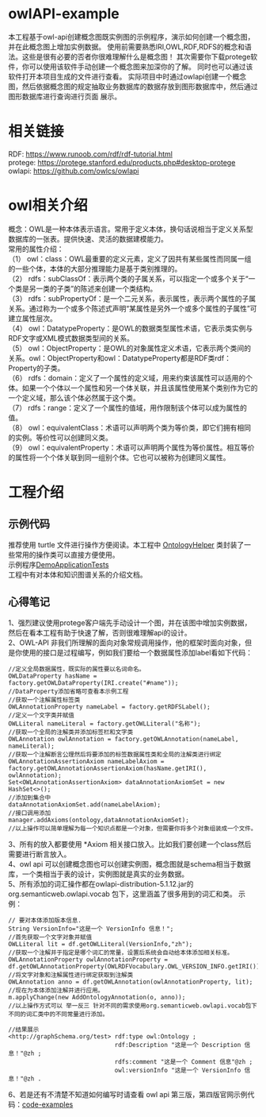 # owlAPI-example
本工程基于owl-api创建概念图既实例图的示例程序，演示如何创建一个概念图，并在此概念图上增加实例数据。
使用前需要熟悉IRI,OWL,RDF,RDFS的概念和语法。这些是很有必要的否者你很难理解什么是概念图！
其次需要你下载protege软件，你可以使用该软件手动创建一个概念图来加深你的了解。
同时也可以通过该软件打开本项目生成的文件进行查看。
实际项目中时通过owlapi创建一个概念图，然后依据概念图的规定抽取业务数据库的数据存放到图形数据库中，然后通过图形数据库进行查询进行页面
展示。
# 相关链接  
RDF: https://www.runoob.com/rdf/rdf-tutorial.html  
protege: https://protege.stanford.edu/products.php#desktop-protege  
owlapi: https://github.com/owlcs/owlapi  
# owl相关介绍  
概念：OWL是一种本体表示语言。常用于定义本体，换句话说相当于定义关系型数据库的一张表。提供快速、灵活的数据建模能力。  
常用的属性介绍：  
（1）	owl：class：OWL最重要的定义元素，定义了因共有某些属性而同属一组的一些个体，本体的大部分推理能力是基于类别推理的。   
（2）	rdfs：subClassOf：表示两个类的子属关系，可以指定一个或多个关于“一个类是另一类的子类”的陈述来创建一个类结构。    
（3）	rdfs：subPropertyOf：是一个二元关系，表示属性，表示两个属性的子属关系。通过称为一个或多个陈述式声明“某属性是另外一个或多个属性的子属性”可建立属性层次。   
（4）	owl：DatatypeProperty：是OWL的数据类型属性术语，它表示类实例与RDF文字或XML模式数据类型间的关系。   
（5）	owl：ObjectProperty：是OWL的对象属性定义术语，它表示两个类间的关系。owl：ObjectProperty和owl：DatatypeProperty都是RDF类rdf：Property的子类。   
（6）	rdfs：domain：定义了一个属性的定义域，用来约束该属性可以适用的个体。如果一个个体以一个属性和另一个体关联，并且该属性使用某个类别作为它的一个定义域，那么该个体必然属于这个类。   
（7）	rdfs：range：定义了一个属性的值域，用作限制该个体可以成为属性的值。  
（8）	owl：equivalentClass：术语可以声明两个类为等价类，即它们拥有相同的实例。等价性可以创建同义类。   
（9）	owl：equivalentProperty：术语可以声明两个属性为等价属性。相互等价的属性将一个个体关联到同一组别个体。它也可以被称为创建同义属性。  

# 工程介绍  
## 示例代码  
推荐使用 turtle 文件进行操作方便阅读。本工程中 [OntologyHelper](https://github.com/bingbingll/owlAPI-example/blob/master/src/main/java/com/example/demo/utils/OntologyHelper.java) 类封装了一些常用的操作类可以直接方便使用。  
示例程序[DemoApplicationTests](https://github.com/bingbingll/owlAPI-example/blob/master/src/test/java/com/example/demo/DemoApplicationTests.java) <br />
工程中有对本体和知识图谱关系的介绍文档。  
## 心得笔记 
1、强烈建议使用protege客户端先手动设计一个图，并在该图中增加实例数据，然后在看本工程有助于快速了解，否则很难理解api的设计。<br />
2、OWL-API 非我们所理解的面向对象常规调用操作，他的框架时面向对象，但是你使用的接口是过程编写，例如我们要给一个数据属性添加label看如下代码：<br />
>       
    //定义全局数据属性，既实际的属性要以名词命名。
    OWLDataProperty hasName = factory.getOWLDataProperty(IRI.create("#name"));
    //DataProperty添加省略可查看本示例工程
    //获取一个注解属性标签类
    OWLAnnotationProperty nameLabel = factory.getRDFSLabel();
    //定义一个文字类并赋值
    OWLLiteral nameLiteral = factory.getOWLLiteral("名称");
    //获取一个全局的注解类并添加标签栏和文字类
    OWLAnnotation owlAnnotation = factory.getOWLAnnotation(nameLabel, nameLiteral);
    //获取一个注解断言公理然后将要添加的标签数据属性类和全局的注解类进行绑定
    OWLAnnotationAssertionAxiom nameLabelAxiom = factory.getOWLAnnotationAssertionAxiom(hasName.getIRI(), owlAnnotation);
    Set<OWLAnnotationAssertionAxiom> dataAnnotationAxiomSet = new HashSet<>();
    //添加到集合中
    dataAnnotationAxiomSet.add(nameLabelAxiom);
    //接口调用添加
    manager.addAxioms(ontology,dataAnnotationAxiomSet); 
    //以上操作可以简单理解为每一个知识点都是一个对象，但需要你将多个对象组装成一个文件。
3、所有的放入都要使用 *Axiom 相关接口放入。比如我们要创建一个class然后需要进行断言放入。<br />
4、owl api 可以创建概念图也可以创建实例图，概念图就是schema相当于数据库，一个类相当于表的设计，实例图就是真实的业务数据。<br />
5、所有添加的词汇操作都在owlapi-distribution-5.1.12.jar的org.semanticweb.owlapi.vocab 包下，这里涵盖了很多用到的词汇和类。
示例：
>   
>>
    // 要对本体添加版本信息.
    String VersionInfo="这是一个 VersionInfo 信息！";
    //首先获取一个文字对象并赋值
    OWLLiteral lit = df.getOWLLiteral(VersionInfo,"zh");
    //获取一个注解并于指定是哪个词汇的常量，设置后系统会自动给本体添加相关标准。
    OWLAnnotationProperty owlAnnotationProperty = df.getOWLAnnotationProperty(OWLRDFVocabulary.OWL_VERSION_INFO.getIRI());
    //将文字对象和注解属性进行绑定获取到注解类
    OWLAnnotation anno = df.getOWLAnnotation(owlAnnotationProperty, lit);
    //现在为本体添加注解并进行应用。
    m.applyChange(new AddOntologyAnnotation(o, anno));
    //以上操作方式可以 举一反三 针对不同的需求使用org.semanticweb.owlapi.vocab包下不同的词汇类中的不同常量进行添加。
>>  
    //结果展示
    <http://graphSchema.org/test> rdf:type owl:Ontology ;
                                  rdf:Description "这是一个 Description 信息！"@zh ;
                                  rdfs:comment "这是一个 Comment 信息"@zh ;
                                  owl:versionInfo "这是一个 VersionInfo 信息！"@zh .

6、若是还有不清楚不知道如何编写时请查看 owl api 第三版，第四版官网示例代码：[code-examples](https://github.com/owlcs/owlapi/wiki/Documentation#code-examples)